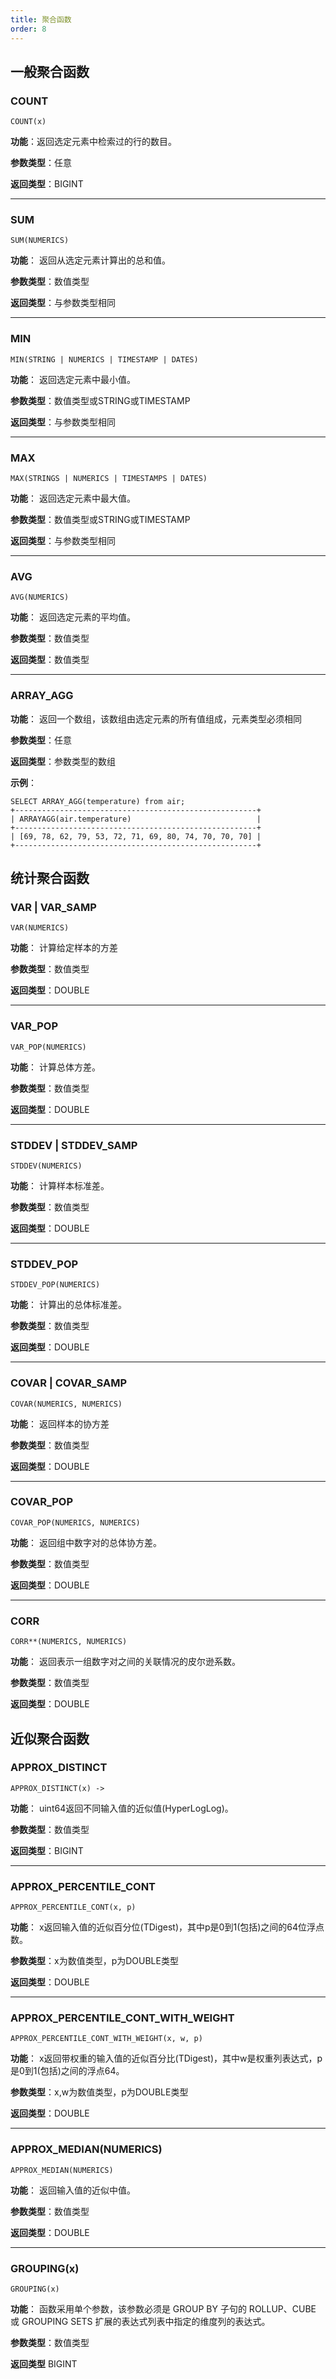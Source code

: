 ```yaml
---
title: 聚合函数
order: 8
---
```


## **一般聚合函数**

### **COUNT**

    COUNT(x)

**功能**：返回选定元素中检索过的行的数目。

**参数类型**：任意

**返回类型**：BIGINT

----------------

### **SUM**

    SUM(NUMERICS)

**功能**： 返回从选定元素计算出的总和值。

**参数类型**：数值类型

**返回类型**：与参数类型相同

----------------

### **MIN**

    MIN(STRING | NUMERICS | TIMESTAMP | DATES)

**功能**： 返回选定元素中最小值。

**参数类型**：数值类型或STRING或TIMESTAMP

**返回类型**：与参数类型相同

----------------

### **MAX**

    MAX(STRINGS | NUMERICS | TIMESTAMPS | DATES)

**功能**： 返回选定元素中最大值。

**参数类型**：数值类型或STRING或TIMESTAMP

**返回类型**：与参数类型相同

----------------

### **AVG**
    AVG(NUMERICS)

**功能**： 返回选定元素的平均值。

**参数类型**：数值类型

**返回类型**：数值类型

----------------

### **ARRAY_AGG**

**功能**： 返回一个数组，该数组由选定元素的所有值组成，元素类型必须相同

**参数类型**：任意

**返回类型**：参数类型的数组

**示例**：

```
SELECT ARRAY_AGG(temperature) from air;
+------------------------------------------------------+
| ARRAYAGG(air.temperature)                            |
+------------------------------------------------------+
| [69, 78, 62, 79, 53, 72, 71, 69, 80, 74, 70, 70, 70] |
+------------------------------------------------------+
```

## **统计聚合函数**

### **VAR | VAR_SAMP**
    VAR(NUMERICS)

**功能**： 计算给定样本的方差

**参数类型**：数值类型

**返回类型**：DOUBLE

----------------

### **VAR_POP**

    VAR_POP(NUMERICS)

**功能**： 计算总体方差。

**参数类型**：数值类型

**返回类型**：DOUBLE

----------------

### **STDDEV | STDDEV_SAMP**

    STDDEV(NUMERICS)

**功能**： 计算样本标准差。

**参数类型**：数值类型

**返回类型**：DOUBLE


----------------

### **STDDEV_POP**
    STDDEV_POP(NUMERICS)
**功能**： 计算出的总体标准差。

**参数类型**：数值类型

**返回类型**：DOUBLE

----------------

### **COVAR | COVAR_SAMP**
    COVAR(NUMERICS, NUMERICS)

**功能**： 返回样本的协方差

**参数类型**：数值类型

**返回类型**：DOUBLE

----------------

### **COVAR_POP**
    COVAR_POP(NUMERICS, NUMERICS)

**功能**： 返回组中数字对的总体协方差。

**参数类型**：数值类型

**返回类型**：DOUBLE

----------------

### **CORR**
    CORR**(NUMERICS, NUMERICS)

**功能**： 返回表示一组数字对之间的关联情况的皮尔逊系数。

**参数类型**：数值类型

**返回类型**：DOUBLE

## **近似聚合函数**

### **APPROX_DISTINCT**
    APPROX_DISTINCT(x) -> 
**功能**： uint64返回不同输入值的近似值(HyperLogLog)。

**参数类型**：数值类型

**返回类型**：BIGINT

----------------

### **APPROX_PERCENTILE_CONT**
    APPROX_PERCENTILE_CONT(x, p)  
**功能**： x返回输入值的近似百分位(TDigest)，其中p是0到1(包括)之间的64位浮点数。

**参数类型**：x为数值类型，p为DOUBLE类型

**返回类型**：DOUBLE

----------------

### **APPROX_PERCENTILE_CONT_WITH_WEIGHT**
    APPROX_PERCENTILE_CONT_WITH_WEIGHT(x, w, p)  
**功能**： x返回带权重的输入值的近似百分比(TDigest)，其中w是权重列表达式，p是0到1(包括)之间的浮点64。

**参数类型**：x,w为数值类型，p为DOUBLE类型

**返回类型**：DOUBLE

----------------

### **APPROX_MEDIAN**(NUMERICS)
    APPROX_MEDIAN(NUMERICS)
**功能**： 返回输入值的近似中值。

**参数类型**：数值类型

**返回类型**：DOUBLE

----------------

### **GROUPING**(x)
    GROUPING(x)

**功能**： 函数采用单个参数，该参数必须是 GROUP BY 子句的 ROLLUP、CUBE 或 GROUPING SETS 扩展的表达式列表中指定的维度列的表达式。

**参数类型**：数值类型

**返回类型** BIGINT
